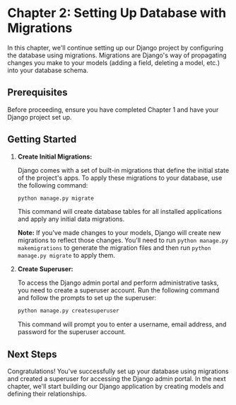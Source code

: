 # Chapter 2: Setting Up Database with Migrations

In this chapter, we'll continue setting up our Django project by configuring the database using migrations. Migrations are Django's way of propagating changes you make to your models (adding a field, deleting a model, etc.) into your database schema.

## Prerequisites

Before proceeding, ensure you have completed Chapter 1 and have your Django project set up.

## Getting Started

1. **Create Initial Migrations:**

    Django comes with a set of built-in migrations that define the initial state of the project's apps. To apply these migrations to your database, use the following command:

    ```bash
    python manage.py migrate
    ```

    This command will create database tables for all installed applications and apply any initial data migrations.

    **Note:** If you've made changes to your models, Django will create new migrations to reflect those changes. You'll need to run `python manage.py makemigrations` to generate the migration files and then run `python manage.py migrate` to apply them.

2. **Create Superuser:**

    To access the Django admin portal and perform administrative tasks, you need to create a superuser account. Run the following command and follow the prompts to set up the superuser:

    ```bash
    python manage.py createsuperuser
    ```

    This command will prompt you to enter a username, email address, and password for the superuser account.

## Next Steps

Congratulations! You've successfully set up your database using migrations and created a superuser for accessing the Django admin portal. In the next chapter, we'll start building our Django application by creating models and defining their relationships.

